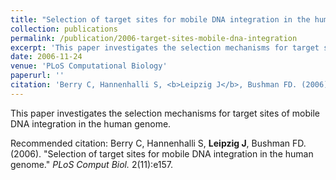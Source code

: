 ```yaml
---
title: "Selection of target sites for mobile DNA integration in the human genome"
collection: publications
permalink: /publication/2006-target-sites-mobile-dna-integration
excerpt: 'This paper investigates the selection mechanisms for target sites of mobile DNA integration in the human genome.'
date: 2006-11-24
venue: 'PLoS Computational Biology'
paperurl: ''
citation: 'Berry C, Hannenhalli S, <b>Leipzig J</b>, Bushman FD. (2006). &quot;Selection of target sites for mobile DNA integration in the human genome.&quot; <i>PLoS Comput Biol.</i> 2(11):e157.'
---
```

This paper investigates the selection mechanisms for target sites of mobile DNA integration in the human genome.

Recommended citation: Berry C, Hannenhalli S, <b>Leipzig J</b>, Bushman FD. (2006). "Selection of target sites for mobile DNA integration in the human genome." <i>PLoS Comput Biol.</i> 2(11):e157.
